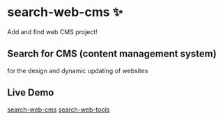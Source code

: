 # search-web-cms  ✨ 

Add and find web CMS project! 

## Search for CMS (content management system)

for the design and dynamic updating of websites

## Live Demo

[search-web-cms](https://airqz.github.io/search-web-cms/.)
[search-web-tools](https://airqz.github.io/search-web-tools/.)
